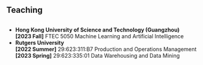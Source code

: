 <h1 id="teaching"></h1>

<h2 style="margin: 30px 0px 10px;">Teaching</h2>

<ul>
<strong style="color: #ffffff;">Past Courses</strong><br>
<li><strong>Hong Kong University of Science and Technology (Guangzhou)</strong><br>
<strong>[2023 Fall]</strong> FTEC 5050 Machine Learning and Artificial Intelligence<br></li>
<li><strong>Rutgers University</strong><br>
<strong>[2022 Summer]</strong> 29:623:311:B7 Production and Operations Management<br>
<strong>[2023 Spring]</strong> 29:623:335:01 Data Warehousing and Data Mining<br></li>
</ul>
